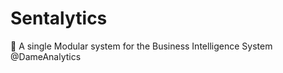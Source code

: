 # Sentalytics
:panda_face: A single Modular system for the Business Intelligence System @DameAnalytics
